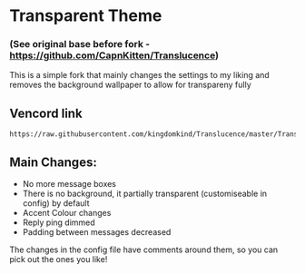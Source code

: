 # Transparent Theme
### (See original base before fork - https://github.com/CapnKitten/Translucence)

This is a simple fork that mainly changes the settings to my liking and removes the background wallpaper to allow for transpareny fully

## Vencord link
```
https://raw.githubusercontent.com/kingdomkind/Translucence/master/Translucence.theme.css
```

## Main Changes:

- No more message boxes
- There is no background, it partially transparent (customiseable in config) by default
- Accent Colour changes
- Reply ping dimmed
- Padding between messages decreased

The changes in the config file have comments around them, so you can pick out the ones you like!
